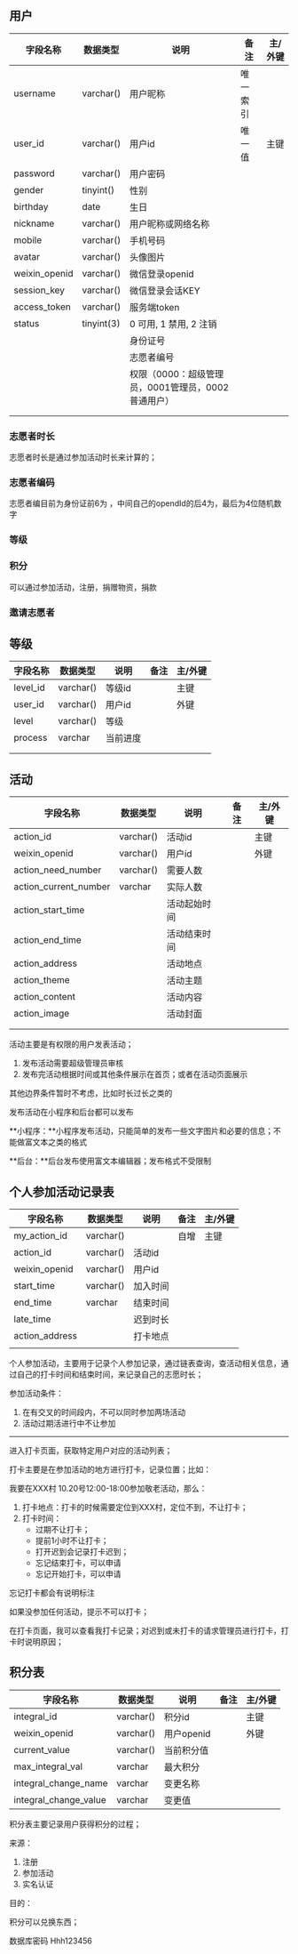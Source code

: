 ## 用户

| 字段名称      | 数据类型   | 说明                                               | 备注     | 主/外键 |
| ------------- | ---------- | -------------------------------------------------- | -------- | ------- |
| username      | varchar()  | 用户昵称                                           | 唯一索引 |         |
| user_id       | varchar()  | 用户id                                             | 唯一值   | 主键    |
| password      | varchar()  | 用户密码                                           |          |         |
| gender        | tinyint()  | 性别                                               |          |         |
| birthday      | date       | 生日                                               |          |         |
| nickname      | varchar()  | 用户昵称或网络名称                                 |          |         |
| mobile        | varchar()  | 手机号码                                           |          |         |
| avatar        | varchar()  | 头像图片                                           |          |         |
| weixin_openid | varchar()  | 微信登录openid                                     |          |         |
| session_key   | varchar()  | 微信登录会话KEY                                    |          |         |
| access_token  | varchar()  | 服务端token                                        |          |         |
| status        | tinyint(3) | 0 可用, 1 禁用, 2 注销                             |          |         |
|               |            | 身份证号                                           |          |         |
|               |            | 志愿者编号                                         |          |         |
|               |            | 权限（0000：超级管理员，0001管理员，0002普通用户） |          |         |
|               |            |                                                    |          |         |
|               |            |                                                    |          |         |

### 志愿者时长

志愿者时长是通过参加活动时长来计算的；

### 志愿者编码

志愿者编目前为身份证前6为 ，中间自己的opendId的后4为，最后为4位随机数字

### 等级

### 积分

可以通过参加活动，注册，捐赠物资，捐款

### 邀请志愿者



## 等级

| 字段名称 | 数据类型  | 说明     | 备注 | 主/外键 |
| -------- | --------- | -------- | ---- | ------- |
| level_id | varchar() | 等级id   |      | 主键    |
| user_id  | varchar() | 用户id   |      | 外键    |
| level    | varchar() | 等级     |      |         |
| process  | varchar   | 当前进度 |      |         |
|          |           |          |      |         |
|          |           |          |      |         |

## 活动

| 字段名称              | 数据类型  | 说明         | 备注 | 主/外键 |
| --------------------- | --------- | ------------ | ---- | ------- |
| action_id             | varchar() | 活动id       |      | 主键    |
| weixin_openid         | varchar() | 用户id       |      | 外键    |
| action_need_number    | varchar() | 需要人数     |      |         |
| action_current_number | varchar   | 实际人数     |      |         |
| action_start_time     |           | 活动起始时间 |      |         |
| action_end_time       |           | 活动结束时间 |      |         |
| action_address        |           | 活动地点     |      |         |
| action_theme          |           | 活动主题     |      |         |
| action_content        |           | 活动内容     |      |         |
| action_image          |           | 活动封面     |      |         |
|                       |           |              |      |         |
|                       |           |              |      |         |

活动主要是有权限的用户发表活动；

1. 发布活动需要超级管理员审核
2. 发布完活动根据时间或其他条件展示在首页；或者在活动页面展示

其他边界条件暂时不考虑，比如时长过长之类的

发布活动在小程序和后台都可以发布

**小程序：**小程序发布活动，只能简单的发布一些文字图片和必要的信息；不能做富文本之类的格式

**后台：**后台发布使用富文本编辑器；发布格式不受限制




## 个人参加活动记录表

| 字段名称              | 数据类型  | 说明         | 备注 | 主/外键 |
| --------------------- | --------- | ------------ | ---- | ------- |
| my_action_id          |varchar()  |              | 自增 |  主键    |
| action_id             | varchar() | 活动id       |      |     |
| weixin_openid         | varchar() | 用户id       |      |         |
| start_time | varchar() | 加入时间 |      |         |
| end_time | varchar   | 结束时间 |      |         |
| late_time |           | 迟到时长 |      |         |
| action_address |           | 打卡地点 |      |         |
|                |           |          |      |         |

个人参加活动，主要用于记录个人参加记录，通过链表查询，查活动相关信息，通过自己的打卡时间和结束时间，来记录自己的志愿时长；

参加活动条件：

1. 在有交叉的时间段内，不可以同时参加两场活动
2. 活动过期活进行中不让参加

<hr />

进入打卡页面，获取特定用户对应的活动列表；

打卡主要是在参加活动的地方进行打卡，记录位置；比如：

我要在XXX村 10.20号12:00-18:00参加敬老活动，那么：

1. 打卡地点：打卡的时候需要定位到XXX村，定位不到，不让打卡；
2. 打卡时间：
   - 过期不让打卡；
   - 提前1小时不让打卡；
   - 打开迟到会记录打卡迟到；
   - 忘记结束打卡，可以申请
   - 忘记开始打卡，可以申请

忘记打卡都会有说明标注

如果没参加任何活动，提示不可以打卡；

在打卡页面，我可以查看我打卡记录；对迟到或未打卡的请求管理员进行打卡，打卡时说明原因；



## 积分表

| 字段名称              | 数据类型  | 说明       | 备注 | 主/外键 |
| --------------------- | --------- | ---------- | ---- | ------- |
| integral_id           | varchar() | 积分id     |      | 主键    |
| weixin_openid         | varchar() | 用户openid |      | 外键    |
| current_value         | varchar() | 当前积分值 |      |         |
| max_integral_val      | varchar   | 最大积分   |      |         |
| integral_change_name  | varchar   | 变更名称   |      |         |
| integral_change_value | varchar   | 变更值     |      |         |

积分表主要记录用户获得积分的过程；

来源：

1. 注册
2. 参加活动
3. 实名认证

目的：

积分可以兑换东西；







数据库密码
Hhh123456